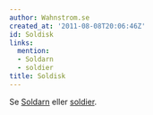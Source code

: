 ```yaml
---
author: Wahnstrom.se
created_at: '2011-08-08T20:06:46Z'
id: Soldisk
links:
  mention:
  - Soldarn
  - soldier
title: Soldisk
---
```


Se [Soldarn] eller [soldier].

  [Soldarn]: Soldarn
  [soldier]: soldier